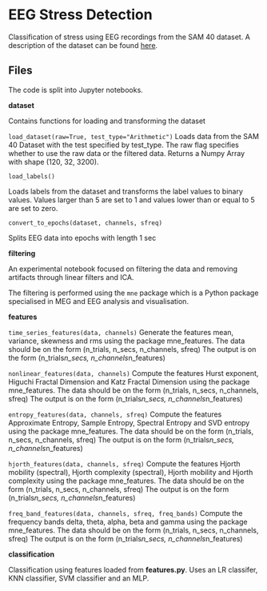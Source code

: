 # EEG Stress Detection
Classification of stress using EEG recordings from the SAM 40 dataset. A description of the dataset can be found [here](https://www.sciencedirect.com/science/article/pii/S2352340921010465).


## Files
The code is split into Jupyter notebooks.

**dataset**

Contains functions for loading and transforming the dataset

```load_dataset(raw=True, test_type="Arithmetic")```
Loads data from the SAM 40 Dataset with the test specified by test_type.
The raw flag specifies whether to use the raw data or the filtered data.
Returns a Numpy Array with shape (120, 32, 3200).

```load_labels()```

Loads labels from the dataset and transforms the label values to binary values.
Values larger than 5 are set to 1 and values lower than or equal to 5 are set to zero.

```convert_to_epochs(dataset, channels, sfreq)```

Splits EEG data into epochs with length 1 sec


**filtering**

An experimental notebook focused on filtering the data and removing artifacts through linear filters and ICA.

The filtering is performed using the ```mne``` package which is a Python package specialised in MEG and EEG analysis and visualisation.

**features**

```time_series_features(data, channels)```
Generate the features mean, variance, skewness and rms using the package mne_features.
The data should be on the form (n_trials, n_secs, n_channels, sfreq)
The output is on the form (n_trials*n_secs, n_channels*n_features)

```nonlinear_features(data, channels)```
Compute the features Hurst exponent, Higuchi Fractal Dimension and Katz Fractal Dimension using the package mne_features.
The data should be on the form (n_trials, n_secs, n_channels, sfreq)
The output is on the form (n_trials*n_secs, n_channels*n_features)

```entropy_features(data, channels, sfreq)```
 Compute the features Approximate Entropy, Sample Entropy, Spectral Entropy and SVD entropy using the package mne_features.
The data should be on the form (n_trials, n_secs, n_channels, sfreq)
The output is on the form (n_trials*n_secs, n_channels*n_features)

```hjorth_features(data, channels, sfreq)```
Compute the features Hjorth mobility (spectral), Hjorth complexity (spectral), Hjorth mobility and Hjorth complexity using the package mne_features.
The data should be on the form (n_trials, n_secs, n_channels, sfreq)
The output is on the form (n_trials*n_secs, n_channels*n_features)

```freq_band_features(data, channels, sfreq, freq_bands)```
Compute the frequency bands delta, theta, alpha, beta and gamma using the package mne_features.
The data should be on the form (n_trials, n_secs, n_channels, sfreq)
The output is on the form (n_trials*n_secs, n_channels*n_features)


**classification**

Classification using features loaded from **features.py**. Uses an LR classifer, KNN classifier, SVM classifier and an MLP.
